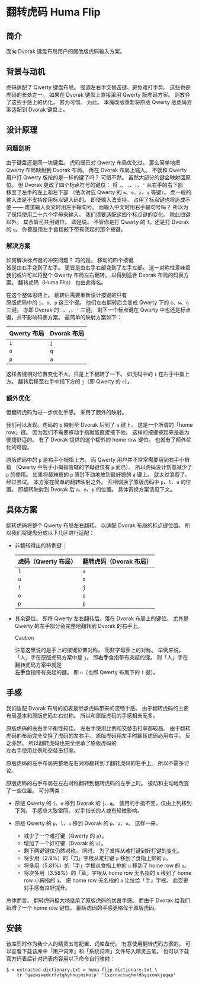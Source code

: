 # 翻转虎码 Huma Flip

## 简介

面向 Dvorak 键盘布局用户的魔改版虎码输入方案。

## 背景与动机

虎码适配了 Qwerty 键盘布局。
强调左右手交替击键、避免难打手势。
这些也是虎码的长处之一。
如果在 Dvorak 键盘上直接采用 Qwerty 版虎码方案。
则放弃了这些手感上的优化。
甚为可惜。
为此。
本魔改版重新将原版 Qwerty 版虎码方案适配到 Dvorak 键盘上。

## 设计原理

### 问题剖析

由于键盘还是同一块键盘。
虎码既已对 Qwerty 布局优化过。
那么简单地把 Qwerty 布局映射到 Dvorak 布局。
再在 Dvorak 布局上输入。
不就和 Qwerty 用户打 Qwerty 版按的是一样的键了吗？
可惜不然。
虽然大部分的键会映射回原位。
但 Dvorak 更改了四个标点符号的键位：
将 `,`、`.`、`;`、`'` 从右手的右下部\
移至了左手的左上和左下部
（依次对应 Qwerty 的 `w`、`e`、`z`、`q` 等键）。
而一般的输入法是不支持使用标点键入码的。
即使输入法支持。
占用了标点键也将造成不便 ——
难道输入英文时用左手输句号。
而输入中文时用右手输句号吗？
所以为了保持使用二十六个字母来输入。
我们须要适配这四个标点键的变化。
除此四键以外。
其余皆可共用键位。
即是说。
不管你是打 Qwerty 的 `f`。还是打 Dvorak 的 `u`。
你都是用左手食指敲下带有突起的那个按键。

### 解决方案

如何解决标点键的冲突问题？
巧的是。
移动的四个按键\
皆是由右手变到了左手。
更皆是由右手右部变到了左手左部。
这一对称性意味着我们或许可以将整个 Qwerty 布局左右翻转。
以得到适合 Dvorak 布局的码表方案。
翻转虎码（Huma Flip）
也由此得名。

在这个整体思路上。
翻转后需要重新设计按键的只有\
原版虎码中的 `i`、`o`、`p` 这三个键。
他们左右翻转后会变成 Qwerty 下的 `e`、`w`、`q` 三键。
亦即 Dvorak 的 `.`、`,`、`'` 三键。
剩下一个标点键在 Qwerty 中也还是标点键。并不影响码表方案。
最简单的映射方案如下：

Qwerty 布局 | Dvorak 布局
---         | ---
`i`         | `j`
`o`         | `q`
`p`         | `a`

这样各键相对位置变化不大。只是上下翻转了一下。
如虎码中的 `i` 在右手中指上方。
翻转后移至左手中指下方的 `j`（即 Qwerty 的 `c`）。

### 额外优化

但翻转虎码为进一步优化手感。
采用了额外的映射。

我们可以发现。虎码的 `p` 映射至 Dvorak 后到了 `a` 键上。
这是一个所谓的「home row」键。
因为我们不需要移动手指就能直接按下他。
这样的按键按起来是最为便捷舒适的。
有了 Dvorak 提供的这个额外的 home row 键位。
也就有了额外优化的可能。

原版虎码中的 `p` 是右手小拇指上方。
而 Qwerty 用户并不常常需要用到右手小拇指
（Qwerty 中右手小拇指管辖的字母键仅有 `p` 而已）。
所以虎码设计刻意减少了 `p` 的使用。
如果将最难摁的 `p` 原封不动地放到最好摁的 `a` 键上。
就太过浪费了。
经过尝试。
本方案在简单的翻转映射之外。
互相调换了原版虎码中 `p`、`l`、`u` 的位置。
即翻转映射到 Dvorak 后 `a`、`o`、`p` 的位置。
具体调换方案请见下文。

## 具体方案

翻转虎码将整个 Qwerty 布局左右翻转。
以适配 Dvorak 布局的标点键位置。
所以我们将键盘分成以下几区进行适配：

-   非翻转得出的特例键：

    虎码（Qwerty 布局） | 翻转虎码（Dvorak 布局）
    ---                 | ---
    `l`                 | `a`
    `u`                 | `o`
    `i`                 | `j`
    `o`                 | `q`
    `p`                 | `p`

-   其余键位。
    即将 Qwerty 左右翻转后。落在 Dvorak 布局上的键位。
    尤其是 Qwerty 的左手部分会完整地翻转到 Dvorak 的右手上。

    > [!CAUTION]
    > 注意这里说的是手上的按键位置对称。
    > 而非字母表上的对称。
    > 举例来说。
    > 「人」字在原版虎码方案中是 `j`。
    > 即**右手**食指带有突起的键。
    > 则「人」字在翻转虎码方案中就是\
    > **左手**食指带有突起的键。
    > 即 `u`（也即 Qwerty 布局下的 `f` 键）。

## 手感

我们适配 Dvorak 布局的初衷是继承虎码带来的流畅手感。
由于翻转虎码的主要布局基本和原版虎码左右对称。
所以和原版虎码的手感相去无多。

原版虎码的左右手平衡性较佳。
左右手使用比例和交替击打率都较高。
由于翻转虎码的布局完全交换了虎码的左右手。
原版虎码用左手时翻转虎码必用右手。
反之亦然。
所以翻转虎码也完全继承了原版虎码的\
左右手使用比例和交替击打率。

原版虎码的左手布局完整地左右对称翻转到了翻转虎码的右手上。
所以不需多讨论。

原版虎码的右手布局在左右对称翻转到翻转虎码的左手上时。
被动和主动地改变了一些位置。
可分两类：

-   原版 Qwerty 的 `i`、`o` 移到 Dvorak 的 `j`、`q`。
    使用的手指不变。仅由上列移到下列。
    手感应大致雷同。
    对手指长的人或有轻微影响。

-   原版 Qwerty 的 `p`、`l`、`u` 移到 Dvorak 的 `p`、`a`、`o`。
    这样一来。
    -   减少了一个难打键（Qwerty 的 `p`）。
    -   增加了一个好打键（Dvorak 的 `a`）。
    -   剩下两键键位仍然对称。
    同时。
    为了发挥从难打键到好打键的变化。
    -   将少用（2.9%）的「刀」字根从难打键 `p` 移到了食指上排的 `p`。
    -   将多用（5.81%）的「手」字根从食指上排的 `u` 移到了 home row 的 `o`。
    -   将次多用（3.58%）的「草」字根从 home row 无名指的 `n`
        移到了 home row 小拇指的 `a`。
        把 home row 无名指的 `o` 让位给「手」字根。
    此变更对手感有良好提升。

总体而言。
翻转虎码极大地继承了原版虎码的优良手感。
而由于 Dvorak 给我们新增了一个 home row 键位。
翻转虎码的手感更略优于原版虎码。

## 安装

该库同时作为我个人的精灵五笔配置、词库备份。
有意使用翻转虎码方案的。
可以查看下载该库中「用户词库」和「系统词库」文件导入精灵五笔。
也可以下载官方码表后针对码表内容用以下命令自行映射：

```shell
$ < extracted-dictionary.txt > huma-flip-dictionary.txt \
    tr 'qazwsxedcrfvtgbyhnujmikolp' 'lszrnvctwghmfdbyixoukjeqap'
```
